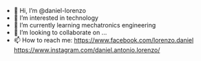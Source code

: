 - 👋 Hi, I’m @daniel-lorenzo
- 👀 I’m interested in technology
- 🌱 I’m currently learning mechatronics engineering
- 💞️ I’m looking to collaborate on ...
- 📫 How to reach me:
      https://www.facebook.com/lorenzo.daniel
      https://www.instagram.com/daniel.antonio.lorenzo/

<!---
daniel-lorenzo/daniel-lorenzo is a ✨ special ✨ repository because its `README.md` (this file) appears on your GitHub profile.
You can click the Preview link to take a look at your changes.
--->
